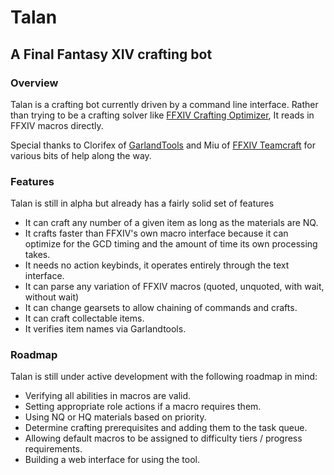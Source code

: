 # Talan
## A Final Fantasy XIV crafting bot

### Overview
Talan is a crafting bot currently driven by a command line interface. Rather than trying to be a crafting
solver like [FFXIV Crafting Optimizer](https://ffxiv-beta.lokyst.net/#/simulator), It reads in FFXIV macros directly.

Special thanks to Clorifex of [GarlandTools](https://garlandtools.org) and Miu of [FFXIV Teamcraft](https://ffxivteamcraft.com)
for various bits of help along the way.

### Features
Talan is still in alpha but already has a fairly solid set of features
- It can craft any number of a given item as long as the materials are NQ.
- It crafts faster than FFXIV's own macro interface because it can optimize for the GCD timing
  and the amount of time its own processing takes.
- It needs no action keybinds, it operates entirely through the text interface.
- It can parse any variation of FFXIV macros (quoted, unquoted, with wait, without wait)
- It can change gearsets to allow chaining of commands and crafts.
- It can craft collectable items.
- It verifies item names via Garlandtools.

### Roadmap
Talan is still under active development with the following roadmap in mind:
- Verifying all abilities in macros are valid.
- Setting appropriate role actions if a macro requires them.
- Using NQ or HQ materials based on priority.
- Determine crafting prerequisites and adding them to the task queue.
- Allowing default macros to be assigned to difficulty tiers / progress requirements.
- Building a web interface for using the tool.
